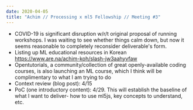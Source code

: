 ```yaml
---
date: 2020-04-05
title: "Achim // Processing x ml5 Fellowship // Meeting #3"
---
```


- COVID-19 is significant disruption w/r/t original proposal of running workshops. I was waiting to see whether things calm down, but now it seems reasonable to completely reconsider deliverable's form.
- Listing up ML educational resources in Korean https://www.are.na/achim-koh/slash-jw3aahyvfaw
- Opentutorials, a community/collection of great openly-available coding courses, is also launching an ML course, which I think will be complimentary to what I am trying to do
- Context review (blog post): 4/15
- PoC (one introductory content): 4/29. This will establish the baseline of what I want to deliver- how to use ml5js, key concepts to understand, etc.